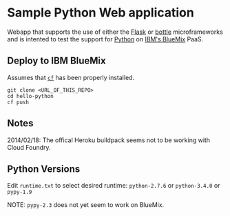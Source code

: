 Sample Python Web application
=============================

Webapp that supports the use of either the [Flask](http://flask.pocoo.org) or [bottle](http://bottlepy.org) microframeworks and is intented to test the support for [Python](http://python.org) on [IBM's BlueMix](https://bluemix.net) PaaS.

Deploy to IBM BlueMix
---------------------
Assumes that [`cf`](http://cli.cloudfoundry.org) has been properly installed.
```script
git clone <URL_OF_THIS_REPO>
cd hello-python
cf push
```

Notes
-----
2014/02/18: The offical Heroku buildpack seems not to be working with Cloud Foundry.

Python Versions
---------------
Edit `runtime.txt` to select desired runtime: `python-2.7.6` or `python-3.4.0` or `pypy-1.9`

NOTE: `pypy-2.3` does not yet seem to work on BlueMix.
